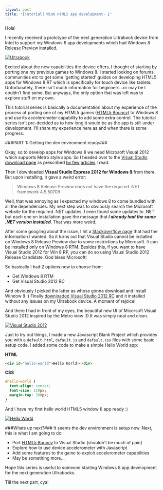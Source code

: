 ```yaml
---
layout: post
title: "[Tutorial] Win8 HTML5 app development- I"
---
```


Hola!

I recently received a prototype of the next generation Ultrabook device from Intel to support my Windows 8 app developments which had Windows 8 Release Preview installed.

[<img src="/images/ubook.jpg" alt="Ultrabook" title="Next-gen ultrabook" />](/images/ubook.png)

Excited about the new capabilities the device offers, I thought of starting by porting one my previous games to Windows 8. I started looking on forums, communities etc to get some 'getting started' guides on developing HTML5 apps for Windows 8 RT which is specifically for touch device like tablets. Unfortunately, there isn't much information for beginners...or may be I couldn't find some. But anyways, the only option that was left was to explore stuff on my own.

This tutorial series is basically a documentation about my experience of the process of porting one of my HTML5 games ([HTML5 Bouncy](https://github.com/chinchang/Bouncy_HTML5)) to Windows 8 and use its accelerometer capability to add some extra control.
The tutorial series isn't pre-decided as to how long it would be as the app is still under development. I'll share my experience here as and when there is some progress.

###PART 1: Getting the dev environment ready###

Okay, so to develop apps for Windows 8 we need Microsoft Visual 2012 which supports Metro style apps. So I headed over to the [Visual Studio download page](http://www.microsoft.com/visualstudio/eng/downloads) as prescribed [by few](http://software.intel.com/en-us/blogs/2012/07/13/getting-started-with-ultrabook-development) [articles](http://blogs.msdn.com/b/jennifer/archive/2012/06/19/developing-a-windows-8-metro-app-part-2-getting-started.aspx) I read.

Then I downloaded **Visual Studio Express 2012 for Windows 8** from there. But upon installing, it gave a weird error:

> Windows 8 Release Preview does not have the required .NET framework 4.5.50709

Well, that was annoying as I expected my windows 8 to come bundled with all the dependencies. My next step was to obviously search the Microsoft website for the required .NET updates. I even found some updates to .NET but each one on installation gave the message that **_I already had the same .NET version installed_**. That was more weird.

After some googling about the issue, I hit a [Stackoverflow page](http://stackoverflow.com/questions/12389297/unable-to-install-visual-studio-professional-2012-on-windows-8-cp-and-also-not-o) that had the information I wanted. So it turns out that Visual Studio cannot be installed on Windows 8 Release Preview due to some restrictions by Microsoft. It can be installed only on Windows 8 RTM. Besides this, if you want to have Visual Studio 2012 for Win 8 RP, you can do so using Visual Studio 2012 Release Candidate. God bless Microsoft!

So basically I had 2 options now to choose from:

- Get Windows 8 RTM
- Get Visual Studio 2012 RC

And obviously I picked the latter as whose gonna download and install Window 8 :) Finally [downloaded Visual Studio 2012 RC](http://www.microsoft.com/en-us/download/details.aspx?id=29915) and it installed without any issues on my Ultrabook device. A moment of rejoice!

And there I had in front of my eyes, the beautiful new UI of Micorsoft Visual Studio 2012 inspired by the Metro view :D It was simply neat and clean.

[<img src="/images/vs2012_start_screen.png" alt="Visual Studio 2012" title="Visual Studio 2012 start screen" />](/images/vs2012_start_screen.png)

Just to try out things, I made a new Javascript Blank Project which provides you with a <code>default.html</code>, <code>default.js</code> and <code>default.css</code> files with some basic setup code. I added some code to make a simple Hello World app:

**HTML**

```html
<div id="hello-world">Hello World!</div>
```

**CSS**

```css
#hello-world {
  text-align: center;
  font-size: 220px;
  margin-top: 300px;
}
```

And I have my first hello world HTML5 window 8 app ready :)

[<img src="/images/helloworld_win8.png" alt="Hello World" title="Hello World!" />](/images/helloworld_win8.png)

###Whats up next?###
It seems the dev environment is setup now. Next, this is what I am going to do:

- Port [HTML5 Bouncy](https://github.com/chinchang/Bouncy_HTML5) to Visual Studio (shouldn't be much of pain)
- Explore how to use device accelerometer with Javascript
- Add some features to the game to exploit accelerometer capabilities
- May be something more...

Hope this series is useful to someone starting Windows 8 app development for the next generation Ultrabooks.

Till the next part, cya!
